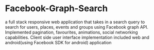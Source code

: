 # Facebook-Graph-Search
a full stack responsive web application that takes in a search query to search for users, places, events and groups using Facebook graph API. Implemented pagination, favourites, animations, social networking capabilities. Client side user interface implementation included web and android(using Facebook SDK for android) application
